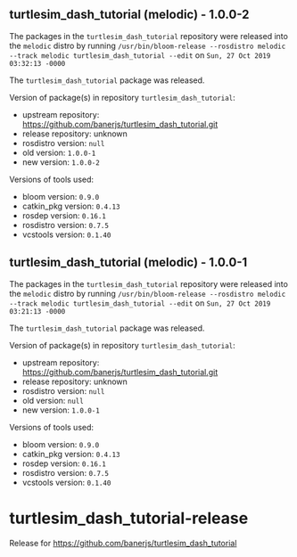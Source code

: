 ## turtlesim_dash_tutorial (melodic) - 1.0.0-2

The packages in the `turtlesim_dash_tutorial` repository were released into the `melodic` distro by running `/usr/bin/bloom-release --rosdistro melodic --track melodic turtlesim_dash_tutorial --edit` on `Sun, 27 Oct 2019 03:32:13 -0000`

The `turtlesim_dash_tutorial` package was released.

Version of package(s) in repository `turtlesim_dash_tutorial`:

- upstream repository: https://github.com/banerjs/turtlesim_dash_tutorial.git
- release repository: unknown
- rosdistro version: `null`
- old version: `1.0.0-1`
- new version: `1.0.0-2`

Versions of tools used:

- bloom version: `0.9.0`
- catkin_pkg version: `0.4.13`
- rosdep version: `0.16.1`
- rosdistro version: `0.7.5`
- vcstools version: `0.1.40`


## turtlesim_dash_tutorial (melodic) - 1.0.0-1

The packages in the `turtlesim_dash_tutorial` repository were released into the `melodic` distro by running `/usr/bin/bloom-release --rosdistro melodic --track melodic turtlesim_dash_tutorial --edit` on `Sun, 27 Oct 2019 03:21:13 -0000`

The `turtlesim_dash_tutorial` package was released.

Version of package(s) in repository `turtlesim_dash_tutorial`:

- upstream repository: https://github.com/banerjs/turtlesim_dash_tutorial.git
- release repository: unknown
- rosdistro version: `null`
- old version: `null`
- new version: `1.0.0-1`

Versions of tools used:

- bloom version: `0.9.0`
- catkin_pkg version: `0.4.13`
- rosdep version: `0.16.1`
- rosdistro version: `0.7.5`
- vcstools version: `0.1.40`


# turtlesim_dash_tutorial-release
Release for https://github.com/banerjs/turtlesim_dash_tutorial
